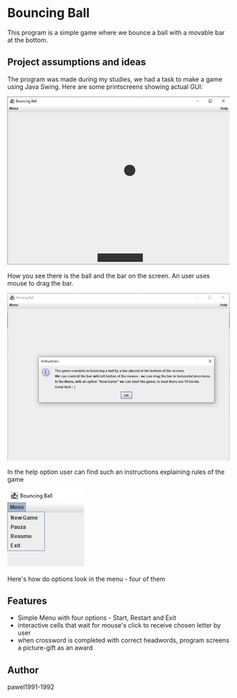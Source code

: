 # Bouncing Ball

This program is a simple game where we bounce a ball with a movable bar at the bottom.

## Project assumptions and ideas 
The program was made during my studies, we had a task to make a game using Java Swing. Here are some printscreens showing actual GUI:

![Alt Text](/github_images/Bouncing_ball_GUI.jpg)

How you see there is the ball and the bar on the screen. An user uses mouse to drag the bar.

![Alt Text](/github_images/Bouncing_ball_manual.jpg)

In the help option user can find such an instructions explaining rules of the game 

![Alt Text](/github_images/Bouncing_ball_menu.jpg)

Here's how do options look in the menu - four of them 


## Features

* Simple Menu with four options - Start, Restart and Exit
* interactive cells that wait for mouse's click to receive chosen letter by user
* when crossword is completed with correct headwords, program screens a picture-gift as an award


## Author

pawel1991-1992
